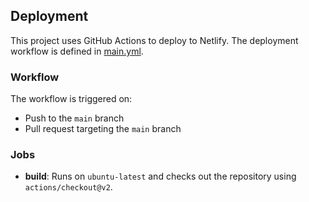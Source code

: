 ## Deployment

This project uses GitHub Actions to deploy to Netlify. The deployment workflow is defined in [main.yml](.github/workflows/main.yml).

### Workflow

The workflow is triggered on:
- Push to the `main` branch
- Pull request targeting the `main` branch

### Jobs

- **build**: Runs on `ubuntu-latest` and checks out the repository using `actions/checkout@v2`.
